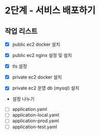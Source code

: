 # 2단계 - 서비스 배포하기

## 작업 리스트
- [x] public ec2 docker 설치
- [x] public ec2 nginx 설정 및 설치
- [x] tls 설정

- [x] private ec2 docker 설치
- [x] private ec2 운영 db (mysql) 설치

- 설정 나누기
- [ ] application.yaml
- [ ] application-local.yaml
- [ ] application-prod.yaml
- [ ] application-test.yaml
